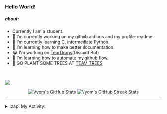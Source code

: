 ### Hello World!

##### about:
- Currently I am a student.
- 🔭 I’m currently working on my github actions and my profile-readme. 
- 🌱 I’m currently learning C, intermediate Python.
- 🌱 I’m learning how to make better documentation.
- 😭 I'm working on [TearDrops](https://github.com/Vyvy-vi/TearDrops)(Discord Bot)
- 🌱 I’m learning how to automate my github flow.
- 🌱 GO PLANT SOME TREES AT [TEAM TREES](https://teamtrees.org/)
<br>

<a href="https://twitter.com/Vyvy_viM"><img target="_blank" src="https://img.shields.io/badge/twitter%20@Vyvy_viM-0D95E8?style=for-the-badge&logo=twitter&logoColor=white"/></a> 
<br>



<p align="center">
<a href="https://github.com/Vyvy-vi/Vyvy-vi">
  <img src="https://profile-readme-git-master.vyvy-vi.vercel.app/api?username=Vyvy-vi&show_icons=true&line_height=27&count_private=true&title_color=ffffff&text_color=c9cacc&icon_color=2bbc8a&bg_color=1d1f21" alt="Vyom's GitHub Stats" />
</a></div>
<a href="https://github.com/DenverCoder1/github-readme-streak-stats">
  <img src="https://readme-stats.herokuapp.com/?user=Vyvy-vi&theme=dark" alt="Vyom's GitHub Streak Stats" />
</a>
</p>


---
<details>
  <summary>:zap: My Activity:</summary>
  
<!--START_SECTION:waka-->
![Profile Views](http://img.shields.io/badge/Profile%20Views-46-blue)

**I'm an Early 🐤** 

```text
🌞 Morning    3 commits      ██░░░░░░░░░░░░░░░░░░░░░░░   8.11% 
🌆 Daytime    16 commits     ██████████░░░░░░░░░░░░░░░   43.24% 
🌃 Evening    1 commits      ░░░░░░░░░░░░░░░░░░░░░░░░░   2.7% 
🌙 Night      17 commits     ███████████░░░░░░░░░░░░░░   45.95%

```
📅 **I'm Most Productive on Monday** 

```text
Monday       14 commits     █████████░░░░░░░░░░░░░░░░   37.84% 
Tuesday      3 commits      ██░░░░░░░░░░░░░░░░░░░░░░░   8.11% 
Wednesday    1 commits      ░░░░░░░░░░░░░░░░░░░░░░░░░   2.7% 
Thursday     3 commits      ██░░░░░░░░░░░░░░░░░░░░░░░   8.11% 
Friday       0 commits      ░░░░░░░░░░░░░░░░░░░░░░░░░   0.0% 
Saturday     5 commits      ███░░░░░░░░░░░░░░░░░░░░░░   13.51% 
Sunday       11 commits     ███████░░░░░░░░░░░░░░░░░░   29.73%

```


📊 **This Week I Spent My Time On** 

```text
🔥 Editors: 
VS Code                  6 hrs 56 mins       █████████████████░░░░░░░░   71.02% 
Vim                      2 hrs 50 mins       ███████░░░░░░░░░░░░░░░░░░   28.98%

🐱‍💻 Projects: 
connect_two_apis         3 hrs 43 mins       █████████░░░░░░░░░░░░░░░░   38.08% 
lets-troll-ryan          3 hrs 26 mins       ████████░░░░░░░░░░░░░░░░░   35.27% 
Automation               1 hr 1 min          ██░░░░░░░░░░░░░░░░░░░░░░░   10.55% 
MLH-BUILD-CHALLENGES     47 mins             ██░░░░░░░░░░░░░░░░░░░░░░░   8.06% 
Unknown Project          17 mins             ░░░░░░░░░░░░░░░░░░░░░░░░░   2.92%

💻 Operating System: 
Mac                      9 hrs 46 mins       █████████████████████████   100.0%

```

**I Mostly Code in Python** 

```text
Python                   27 repos            █████████████████░░░░░░░░   69.23% 
SCSS                     2 repos             █░░░░░░░░░░░░░░░░░░░░░░░░   5.13% 
HTML                     2 repos             █░░░░░░░░░░░░░░░░░░░░░░░░   5.13% 
Processing               1 repo              ░░░░░░░░░░░░░░░░░░░░░░░░░   2.56% 
Swift                    1 repo              ░░░░░░░░░░░░░░░░░░░░░░░░░   2.56%

```



<!--END_SECTION:waka-->
</details>




